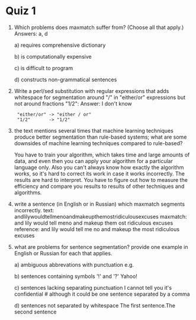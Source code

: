 <!--
SPDX-License-Identifier: (CC-BY-SA-4.0 OR GFDL-1.3-or-later)
Copyright 2018 Nick Howell
-->

<div style="column-width: 30em">

# Quiz 1

1. Which problems does maxmatch suffer from? (Choose all that
   apply.)
   Answers: a, d

      a) requires comprehensive dictionary
   
      b) is computationally expensive
   
      c) is difficult to program
   
      d) constructs non-grammatical sentences

2. Write a perl/sed substitution with regular expressions that
   adds whitespace for segmentation around "/" in "either/or"
   expressions but not around fractions "1/2":
   Answer: I don't know

        "either/or" -> "either / or"
        "1/2"       -> "1/2"

3. the text mentions several times that machine learning
   techniques produce better segmentation than rule-based
   systems; what are some downsides of machine learning
   techniques compared to rule-based?
   
   You have to train your algorithm, which takes time and large 
   amounts of data, and even then you can apply your algorithm
   for a particular language only. Also you can't always know how
   exactly the algorithm works, so it's hard to correct its work
   in case it works incorrectly. The results are hard to interpret.
   You have to figure out how to measure the efficiency and compare
   you results to results of other techniques and algorithms.

4. write a sentence (in English or in Russian) which maxmatch
   segments incorrectly.
   text: andlilywouldtellmenoandmakeupthemostridiculousexcuses
   maxmatch: and lily would tell meno and makeup them ost ridiculous excuses
   reference: and lily would tell me no and makeup the most ridiculous excuses

5. what are problems for sentence segmentation? provide one
   example in English or Russian for each that applies.

      a) ambiguous abbrevations with punctuation
      	e.g.

      b) sentences containing symbols '!' and '?'
      	Yahoo!

      c) sentences lacking separating punctuation
      	I cannot tell you it's confidential 
      	# although it could be one sentence separated by a comma

      d) sentences not separated by whitespace
	  	The first sentence.The second sentence
</div>
